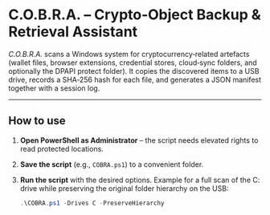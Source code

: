 # C.O.B.R.A. – Crypto‑Object Backup & Retrieval Assistant

*C.O.B.R.A.* scans a Windows system for cryptocurrency‑related artefacts (wallet files, browser extensions, credential stores, cloud‑sync folders, and optionally the DPAPI protect folder). It copies the discovered items to a USB drive, records a SHA‑256 hash for each file, and generates a JSON manifest together with a session log.

---

## How to use

1. **Open PowerShell as Administrator** – the script needs elevated rights to read protected locations.  
2. **Save the script** (e.g., `COBRA.ps1`) to a convenient folder.  
3. **Run the script** with the desired options. Example for a full scan of the C: drive while preserving the original folder hierarchy on the USB:

   ```powershell
   .\COBRA.ps1 -Drives C -PreserveHierarchy

